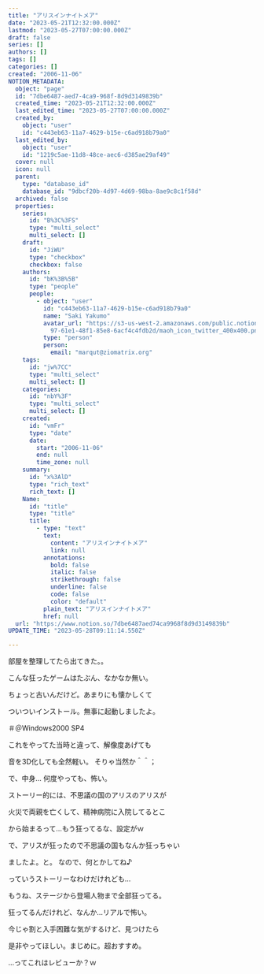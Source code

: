 ```yaml
---
title: "アリスインナイトメア"
date: "2023-05-21T12:32:00.000Z"
lastmod: "2023-05-27T07:00:00.000Z"
draft: false
series: []
authors: []
tags: []
categories: []
created: "2006-11-06"
NOTION_METADATA:
  object: "page"
  id: "7dbe6487-aed7-4ca9-968f-8d9d3149839b"
  created_time: "2023-05-21T12:32:00.000Z"
  last_edited_time: "2023-05-27T07:00:00.000Z"
  created_by:
    object: "user"
    id: "c443eb63-11a7-4629-b15e-c6ad918b79a0"
  last_edited_by:
    object: "user"
    id: "1219c5ae-11d8-48ce-aec6-d385ae29af49"
  cover: null
  icon: null
  parent:
    type: "database_id"
    database_id: "9dbcf20b-4d97-4d69-98ba-8ae9c8c1f58d"
  archived: false
  properties:
    series:
      id: "B%3C%3FS"
      type: "multi_select"
      multi_select: []
    draft:
      id: "JiWU"
      type: "checkbox"
      checkbox: false
    authors:
      id: "bK%3B%5B"
      type: "people"
      people:
        - object: "user"
          id: "c443eb63-11a7-4629-b15e-c6ad918b79a0"
          name: "Saki Yakumo"
          avatar_url: "https://s3-us-west-2.amazonaws.com/public.notion-static.com/3ad1c4\
            97-61e1-48f1-85e8-6acf4c4fdb2d/maoh_icon_twitter_400x400.png"
          type: "person"
          person:
            email: "marqut@ziomatrix.org"
    tags:
      id: "jw%7CC"
      type: "multi_select"
      multi_select: []
    categories:
      id: "nbY%3F"
      type: "multi_select"
      multi_select: []
    created:
      id: "vmFr"
      type: "date"
      date:
        start: "2006-11-06"
        end: null
        time_zone: null
    summary:
      id: "x%3AlD"
      type: "rich_text"
      rich_text: []
    Name:
      id: "title"
      type: "title"
      title:
        - type: "text"
          text:
            content: "アリスインナイトメア"
            link: null
          annotations:
            bold: false
            italic: false
            strikethrough: false
            underline: false
            code: false
            color: "default"
          plain_text: "アリスインナイトメア"
          href: null
  url: "https://www.notion.so/7dbe6487aed74ca9968f8d9d3149839b"
UPDATE_TIME: "2023-05-28T09:11:14.550Z"

---
```

<link rel="stylesheet" href="https://cdn.jsdelivr.net/npm/katex@0.16.2/dist/katex.min.css" integrity="sha384-bYdxxUwYipFNohQlHt0bjN/LCpueqWz13HufFEV1SUatKs1cm4L6fFgCi1jT643X" crossorigin="anonymous">


部屋を整理してたら出てきた。。


こんな狂ったゲームはたぶん、なかなか無い。


ちょっと古いんだけど。あまりにも懐かしくて


ついついインストール。無事に起動しましたよ。


＃＠Windows2000 SP4


これをやってた当時と違って、解像度あげても


音を3D化しても全然軽い。 そりゃ当然か＾＾；


で、中身… 何度やっても、怖い。


ストーリー的には、不思議の国のアリスのアリスが


火災で両親を亡くして、精神病院に入院してるとこ


から始まるって…もう狂ってるな、設定がｗ


で、アリスが狂ったので不思議の国もなんか狂っちゃい


ましたよ。と。 なので、何とかしてね♪


っていうストーリーなわけだけれども…


もうね、ステージから登場人物まで全部狂ってる。


狂ってるんだけれど、なんか…リアルで怖い。


今じゃ割と入手困難な気がするけど、見つけたら


是非やってほしい。まじめに。超おすすめ。


…ってこれはレビューか？ｗ

